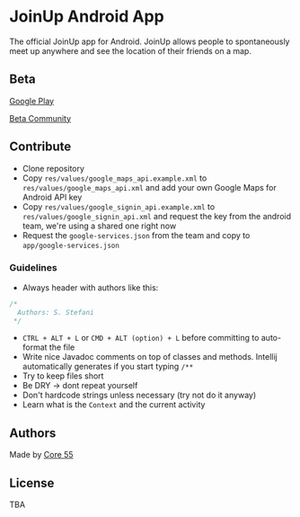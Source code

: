 # JoinUp Android App

The official JoinUp app for Android. JoinUp allows people to spontaneously meet up anywhere and see the location of their friends on a map.

## Beta

[Google Play](https://play.google.com/store/apps/details?id=io.github.core55.joinup)

[Beta Community](https://plus.google.com/communities/102146297063147505085)

## Contribute

* Clone repository
* Copy `res/values/google_maps_api.example.xml` to `res/values/google_maps_api.xml` and add your own Google Maps for Android API key
* Copy `res/values/google_signin_api.example.xml` to `res/values/google_signin_api.xml` and request the key from the android team, we're using a shared one right now
* Request the `google-services.json` from the team and copy to `app/google-services.json`

### Guidelines

* Always header with authors like this:
```java
/*
  Authors: S. Stefani
 */
```
* `CTRL + ALT + L` or `CMD + ALT (option) + L` before committing to auto-format the file
* Write nice Javadoc comments on top of classes and methods. Intellij automatically generates if you start typing `/**`
* Try to keep files short
* Be DRY -> dont repeat yourself
* Don't hardcode strings unless necessary (try not do it anyway)
* Learn what is the `Context` and the current activity

## Authors

Made by [Core 55](https://core55.github.io/)

## License

TBA
